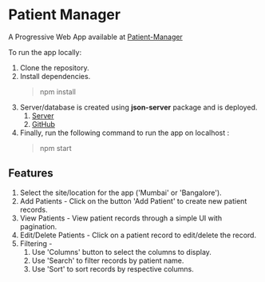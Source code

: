 # Patient Manager

A Progressive Web App available at [Patient-Manager](https://qure-ai-patient-manager.netlify.app/)

To run the app locally:

1. Clone the repository.
2. Install dependencies.
   > npm install
3. Server/database is created using **json-server** package and is deployed.
   1. [Server](https://patient-manager-json-server.herokuapp.com/)
   2. [GitHub](https://github.com/ksdev22/patient-manager-json-server)
4. Finally, run the following command to run the app on localhost :
   > npm start

## Features

1. Select the site/location for the app ('Mumbai' or 'Bangalore').
2. Add Patients - Click on the button 'Add Patient' to create new patient records.
3. View Patients - View patient records through a simple UI with pagination.
4. Edit/Delete Patients - Click on a patient record to edit/delete the record.
5. Filtering -
   1. Use 'Columns' button to select the columns to display.
   2. Use 'Search' to filter records by patient name.
   3. Use 'Sort' to sort records by respective columns.
